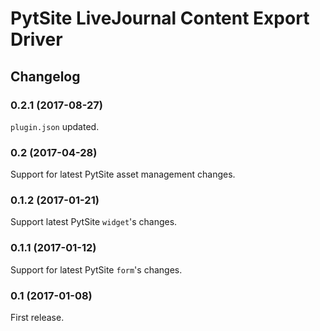 # PytSite LiveJournal Content Export Driver


## Changelog


### 0.2.1 (2017-08-27)
`plugin.json` updated.


### 0.2 (2017-04-28)
Support for latest PytSite asset management changes.


### 0.1.2 (2017-01-21)
Support latest PytSite `widget`'s changes.


### 0.1.1 (2017-01-12)
Support for latest PytSite `form`'s changes.


### 0.1 (2017-01-08)
First release.
